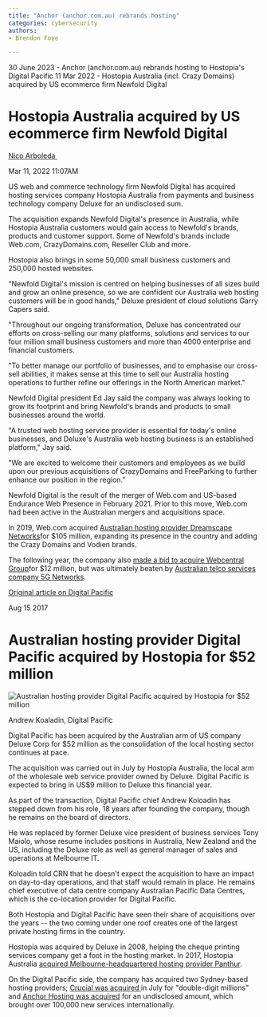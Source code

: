 ```yaml
---
title: "Anchor (anchor.com.au) rebrands hosting"
categories: cybersecurity
authors:
- Brendon Foye

---
```


30 June 2023 - Anchor (anchor.com.au) rebrands hosting to Hostopia's Digital Pacific
11 Mar 2022 - Hostopia Australia (incl. Crazy Domains) acquired by US ecommerce firm Newfold Digital

Hostopia Australia acquired by US ecommerce firm Newfold Digital
================================================================

[Nico Arboleda ](https://www.crn.com.au/author/nico-arboleda-1179112)

Mar 11, 2022 11:07AM

US web and commerce technology firm Newfold Digital has acquired hosting services company Hostopia Australia from payments and business technology company Deluxe for an undisclosed sum.

The acquisition expands Newfold Digital's presence in Australia, while Hostopia Australia customers would gain access to Newfold's brands, products and customer support. Some of Newfold's brands include Web.com, CrazyDomains.com, Reseller Club and more.

Hostopia also brings in some 50,000 small business customers and 250,000 hosted websites.

"Newfold Digital's mission is centred on helping businesses of all sizes build and grow an online presence, so we are confident our Australia web hosting customers will be in good hands," Deluxe president of cloud solutions Garry Capers said.

"Throughout our ongoing transformation, Deluxe has concentrated our efforts on cross-selling our many platforms, solutions and services to our four million small business customers and more than 4000 enterprise and financial customers.

"To better manage our portfolio of businesses, and to emphasise our cross-sell abilities, it makes sense at this time to sell our Australia hosting operations to further refine our offerings in the North American market."

Newfold Digital president Ed Jay said the company was always looking to grow its footprint and bring Newfold's brands and products to small businesses around the world.

"A trusted web hosting service provider is essential for today's online businesses, and Deluxe's Australia web hosting business is an established platform," Jay said.

"We are excited to welcome their customers and employees as we build upon our previous acquisitions of CrazyDomains and FreeParking to further enhance our position in the region."

Newfold Digital is the result of the merger of Web.com and US-based Endurance Web Presence in February 2021. Prior to this move, Web.com had been active in the Australian mergers and acquisitions space.

In 2019, Web.com acquired [Australian hosting provider Dreamscape Networks](https://www.crn.com.au/news/webcom-to-acquire-aussie-hosting-firm-dreamscape-networks-for-105m-528639)for $105 million, expanding its presence in the country and adding the Crazy Domains and Vodien brands.

The following year, the company also [made a bid to acquire Webcentral Group](https://www.crn.com.au/news/arq-group-rebrands-to-webcentral-group-sold-to-webcom-for-12-million-550387)for $12 million, but was ultimately beaten by [Australian telco services company 5G Networks](https://www.crn.com.au/news/5g-networks-wins-webcentral-bidding-war-with-webcom-553509).




[Original article on Digital Pacific](https://www.crn.com.au/news/australian-hosting-provider-digital-pacific-acquired-by-hostopia-for-52-million-470804)  




Aug 15 2017

Australian hosting provider Digital Pacific acquired by Hostopia for $52 million
================================================================================

![Australian hosting provider Digital Pacific acquired by Hostopia for $52 million](https://i.nextmedia.com.au/Utils/ImageResizer.ashx?n=http%3a%2f%2fi.nextmedia.com.au%2fNews%2fcrn-690-digital-pacific-andrew-koaladin.jpg&w=480&c=0&s=1)

Andrew Koaladin, Digital Pacific



Digital Pacific has been acquired by the Australian arm of US company Deluxe Corp for $52 million as the consolidation of the local hosting sector continues at pace.

The acquisition was carried out in July by Hostopia Australia, the local arm of the wholesale web service provider owned by Deluxe. Digital Pacific is expected to bring in US$9 million to Deluxe this financial year.

As part of the transaction, Digital Pacific chief Andrew Koloadin has stepped down from his role, 18 years after founding the company, though he remains on the board of directors.

He was replaced by former Deluxe vice president of business services Tony Maiolo, whose resume includes positions in Australia, New Zealand and the US, including the Deluxe role as well as general manager of sales and operations at Melbourne IT.

Koloadin told CRN that he doesn't expect the acquisition to have an impact on day-to-day operations, and that staff would remain in place. He remains chief executive of data centre company Australian Pacific Data Centres, which is the co-location provider for Digital Pacific.

Both Hostopia and Digital Pacific have seen their share of acquisitions over the years -- the two coming under one roof creates one of the largest private hosting firms in the country.

Hostopia was acquired by Deluxe in 2008, helping the cheque printing services company get a foot in the hosting market. In 2017, Hostopia Australia [acquired Melbourne-headquartered hosting provider Panthur](https://www.crn.com.au/news/melbourne-hosting-provider-panthur-acquired-by-us-services-provider-457102).

On the Digital Pacific side, the company has acquired two Sydney-based hosting providers; [Crucial was acquired ](https://www.crn.com.au/news/crucial-sold-for-double-digit-millions-changes-ceo-406138)in July for "double-digit millions" and [Anchor Hosting was acquired](https://www.crn.com.au/news/web-hosting-provider-digital-pacific-acquires-managed-cloud-firm-anchor-461806) for an undisclosed amount, which brought over 100,000 new services internationally.